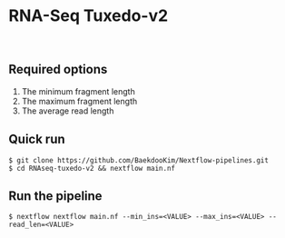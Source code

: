 # RNA-Seq Tuxedo-v2
&nbsp;


## Required options
1. The minimum fragment length
2. The maximum fragment length
3. The average read length

## Quick run
```
$ git clone https://github.com/BaekdooKim/Nextflow-pipelines.git
$ cd RNAseq-tuxedo-v2 && nextflow main.nf
```

## Run the pipeline
```
$ nextflow nextflow main.nf --min_ins=<VALUE> --max_ins=<VALUE> --read_len=<VALUE>
```
